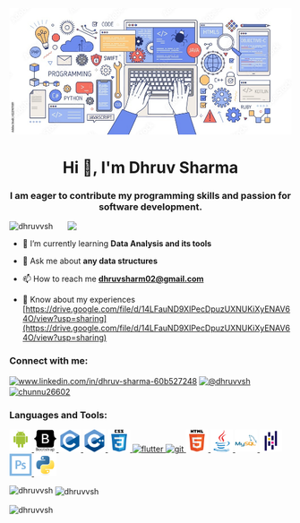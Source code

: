![logo](https://github.com/dhruvvsh/dhruvvsh/blob/main/imagheeeeeeeeee.jpeg)
<h1 align="center">Hi 👋, I'm Dhruv Sharma</h1>
<h3 align="center">I am eager to contribute my programming skills and passion for software development.</h3>

<img align="right" width="400" src="https://www.google.com/url?
sa=i&url=https%3A%2F%2Fgithub.com%2Frudrabarad%2FGifs&psig=AOvVaw36jcrUU86fk0ROzOKhenbM&ust=1697954865985000&source=images&cd=vfe&opi=89978449&ved=0CBEQjRxqFwoTCKiq6Pa8hoIDFQAAAAAdAAAAABAJ">

<p align="left"> <img src="https://komarev.com/ghpvc/?username=dhruvvsh&label=You're%20Visitor&color=5b95b9&style=plastic" alt="dhruvvsh" /> </p>

- 🌱 I’m currently learning **Data Analysis and its tools**

- 💬 Ask me about **any data structures**

- 📫 How to reach me **dhruvsharm02@gmail.com**

- 📄 Know about my experiences [https://drive.google.com/file/d/14LFauND9XIPecDpuzUXNUKiXyENAV64O/view?usp=sharing](https://drive.google.com/file/d/14LFauND9XIPecDpuzUXNUKiXyENAV64O/view?usp=sharing)

<h3 align="left">Connect with me:</h3>
<p align="left">
<a href="https://linkedin.com/in/www.linkedin.com/in/dhruv-sharma-60b527248" target="blank"><img align="center" src="https://raw.githubusercontent.com/rahuldkjain/github-profile-readme-generator/master/src/images/icons/Social/linked-in-alt.svg" alt="www.linkedin.com/in/dhruv-sharma-60b527248" height="30" width="40" /></a>
<a href="https://instagram.com/@dhruvvsh" target="blank"><img align="center" src="https://raw.githubusercontent.com/rahuldkjain/github-profile-readme-generator/master/src/images/icons/Social/instagram.svg" alt="@dhruvvsh" height="30" width="40" /></a>
<a href="https://www.leetcode.com/chunnu26602" target="blank"><img align="center" src="https://raw.githubusercontent.com/rahuldkjain/github-profile-readme-generator/master/src/images/icons/Social/leet-code.svg" alt="chunnu26602" height="30" width="40" /></a>
</p>

<h3 align="left">Languages and Tools:</h3>
<p align="left"> <a href="https://developer.android.com" target="_blank" rel="noreferrer"> <img src="https://raw.githubusercontent.com/devicons/devicon/master/icons/android/android-original-wordmark.svg" alt="android" width="40" height="40"/> </a> <a href="https://getbootstrap.com" target="_blank" rel="noreferrer"> <img src="https://raw.githubusercontent.com/devicons/devicon/master/icons/bootstrap/bootstrap-plain-wordmark.svg" alt="bootstrap" width="40" height="40"/> </a> <a href="https://www.cprogramming.com/" target="_blank" rel="noreferrer"> <img src="https://raw.githubusercontent.com/devicons/devicon/master/icons/c/c-original.svg" alt="c" width="40" height="40"/> </a> <a href="https://www.w3schools.com/cpp/" target="_blank" rel="noreferrer"> <img src="https://raw.githubusercontent.com/devicons/devicon/master/icons/cplusplus/cplusplus-original.svg" alt="cplusplus" width="40" height="40"/> </a> <a href="https://www.w3schools.com/css/" target="_blank" rel="noreferrer"> <img src="https://raw.githubusercontent.com/devicons/devicon/master/icons/css3/css3-original-wordmark.svg" alt="css3" width="40" height="40"/> </a> <a href="https://flutter.dev" target="_blank" rel="noreferrer"> <img src="https://www.vectorlogo.zone/logos/flutterio/flutterio-icon.svg" alt="flutter" width="40" height="40"/> </a> <a href="https://git-scm.com/" target="_blank" rel="noreferrer"> <img src="https://www.vectorlogo.zone/logos/git-scm/git-scm-icon.svg" alt="git" width="40" height="40"/> </a> <a href="https://www.w3.org/html/" target="_blank" rel="noreferrer"> <img src="https://raw.githubusercontent.com/devicons/devicon/master/icons/html5/html5-original-wordmark.svg" alt="html5" width="40" height="40"/> </a> <a href="https://www.java.com" target="_blank" rel="noreferrer"> <img src="https://raw.githubusercontent.com/devicons/devicon/master/icons/java/java-original.svg" alt="java" width="40" height="40"/> </a> <a href="https://www.mysql.com/" target="_blank" rel="noreferrer"> <img src="https://raw.githubusercontent.com/devicons/devicon/master/icons/mysql/mysql-original-wordmark.svg" alt="mysql" width="40" height="40"/> </a> <a href="https://pandas.pydata.org/" target="_blank" rel="noreferrer"> <img src="https://raw.githubusercontent.com/devicons/devicon/2ae2a900d2f041da66e950e4d48052658d850630/icons/pandas/pandas-original.svg" alt="pandas" width="40" height="40"/> </a> <a href="https://www.photoshop.com/en" target="_blank" rel="noreferrer"> <img src="https://raw.githubusercontent.com/devicons/devicon/master/icons/photoshop/photoshop-line.svg" alt="photoshop" width="40" height="40"/> </a> <a href="https://www.python.org" target="_blank" rel="noreferrer"> <img src="https://raw.githubusercontent.com/devicons/devicon/master/icons/python/python-original.svg" alt="python" width="40" height="40"/> </a> </p>

<p><img align="left" src="https://github-readme-stats.vercel.app/api/top-langs?username=dhruvvsh&show_icons=true&locale=en&layout=compact" alt="dhruvvsh" /></p>

<p>&nbsp;<img align="center" src="https://github-readme-stats.vercel.app/api?username=dhruvvsh&show_icons=true&locale=en" alt="dhruvvsh" /></p>

<p><img align="center" src="https://github-readme-streak-stats.herokuapp.com/?user=dhruvvsh&" alt="dhruvvsh" /></p>

